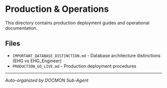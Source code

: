 # Production & Operations

This directory contains production deployment guides and operational documentation.

## Files

- `IMPORTANT_DATABASE_DISTINCTION.md` - Database architecture distinctions (EHG vs EHG_Engineer)
- `PRODUCTION_GO_LIVE.md` - Production deployment procedures

---
*Auto-organized by DOCMON Sub-Agent*
